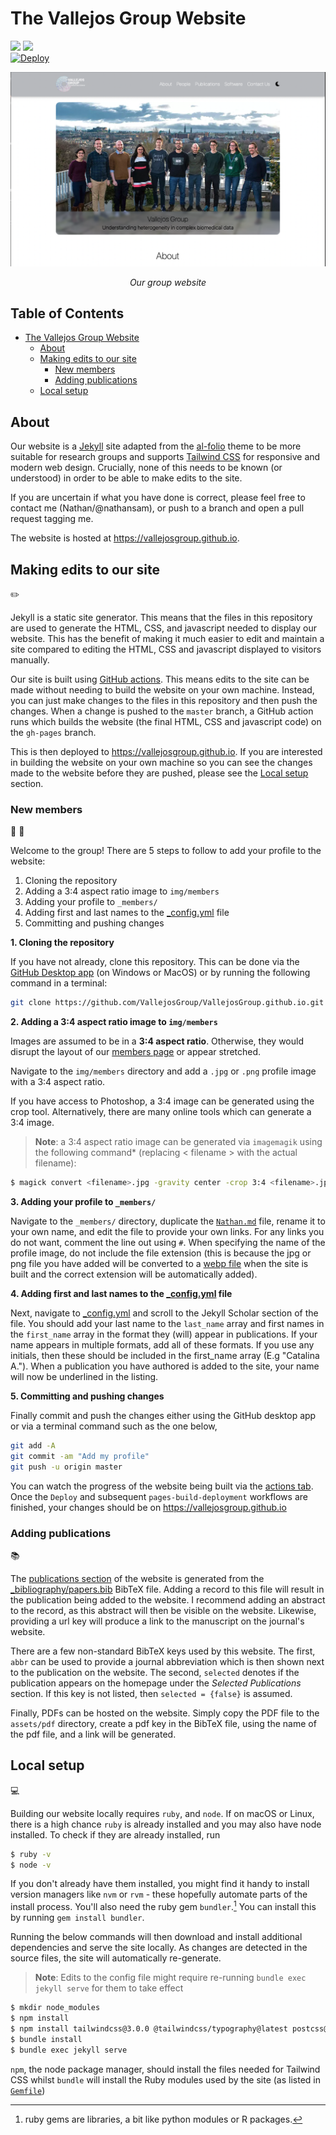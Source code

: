 # The Vallejos Group Website 

![](https://img.shields.io/badge/Jekyll-CC0000?style=for-the-badge&logo=Jekyll&logoColor=white)
![](https://img.shields.io/badge/Tailwind_CSS-38B2AC?style=for-the-badge&logo=tailwind-css&logoColor=white)
<br>
[![Deploy](https://github.com/VallejosGroup/VallejosGroup.github.io/actions/workflows/deploy.yml/badge.svg)](https://github.com/VallejosGroup/VallejosGroup.github.io/actions/workflows/deploy.yml)

![screenshot.png](screenshot.png)

<p align = "center"> <em> Our group website </em> </p> 

 <h2>Table of Contents </h2>

- [The Vallejos Group Website](#the-vallejos-group-website)
  - [About](#about)
  - [Making edits to our site](#making-edits-to-our-site)
    - [New members](#new-members)
    - [Adding publications](#adding-publications)
  - [Local setup](#local-setup)

## About

Our website is a [Jekyll](https://jekyllrb.com) site adapted from the
[al-folio](https://github.com/alshedivat/al-folio) theme to be more suitable for
research groups and supports [Tailwind CSS](https://tailwindcss.com) for
responsive and modern web design. Crucially, none of this needs to be known (or
understood) in order to be able to make edits to the site. 

If you are uncertain if what you have done is correct, please feel free to
contact me (Nathan/@nathansam), or push to a branch and open a pull request
tagging me.

The website is hosted at https://vallejosgroup.github.io.

## Making edits to our site 
:pencil2:

Jekyll is a static site generator. This means that the files in this repository
are used to generate the HTML, CSS, and javascript needed to display our
website. This has the benefit of making it much easier to edit and maintain a
site compared to editing the HTML, CSS and javascript displayed to visitors
manually.  

Our site is built using [GitHub actions]((https://github.com/features/actions)).
This means edits to the site can be made without needing to build the website on
your own machine. Instead, you can just make changes to the files in this
repository and then push the changes. When a change is pushed to the `master`
branch, a GitHub action runs which builds the website (the final HTML, CSS and
javascript code) on the `gh-pages` branch. 

This is then deployed to https://vallejosgroup.github.io. If you are interested
in building the website on your own machine so you can see the changes made to
the website before they are pushed, please see the [Local setup](#local-setup)
section.

### New members
:woman: :man:

Welcome to the group! There are 5 steps to follow to add your profile
to the website:

1. Cloning the repository
2. Adding a 3:4 aspect ratio image to `img/members`
3. Adding your profile to `_members/`
4. Adding first and last names to the [_config.yml](_config.yml) file
5. Committing and pushing changes


**1. Cloning  the repository** 

If you have not already, clone this repository. This can be done via the
[GitHub Desktop app](https://desktop.github.com) (on Windows or MacOS) or by
running the following command in a terminal:

```bash
git clone https://github.com/VallejosGroup/VallejosGroup.github.io.git
```

**2. Adding a 3:4 aspect ratio image to `img/members`**

Images are assumed to be in a **3:4 aspect ratio**. Otherwise, they would disrupt
the layout of our [members page](https://vallejosgroup.github.io./people/) or
appear stretched.

Navigate to the `img/members` directory and add a `.jpg` or `.png` profile
image with a 3:4 aspect ratio.

If you have access to Photoshop, a 3:4 image can be generated using the crop
tool. Alternatively, there are many online tools which can generate a 3:4 image.

>  **Note**: a 3:4 aspect ratio image can be generated via `imagemagik` using
> the following command* (replacing < filename > with the  actual filename):

```bash
$ magick convert <filename>.jpg -gravity center -crop 3:4 <filename>.jpg
```

**3. Adding your profile to `_members/`**

Navigate to the `_members/` directory, duplicate the
[`Nathan.md`](_members/Nathan.md) file, rename it to your own name, and edit
the file to provide your own links. For any links you do not want,
comment the line out using `#`. When specifying the name of the profile image,
do not include the file extension (this is because the jpg or png file you have
added will be converted to a
[webp file](https://developers.google.com/speed/webp) when the site is built and
the correct extension will be automatically added).

**4. Adding first and last names to the [_config.yml](_config.yml) file**

Next, navigate to [_config.yml](_config.yml) and scroll to the Jekyll Scholar
section of the file. You should add your last name to the `last_name` array and
first names in the `first_name` array in the format they (will) appear
in publications. If your name appears in multiple formats, add all of these
formats. If you use any initials, then these should be included in the
first_name array (E.g "Catalina A."). When a publication you have authored is
added to the site, your name will now be underlined in the listing.  

**5. Committing and pushing changes**

Finally commit and push the changes either using the GitHub desktop app or via
a terminal command such as the one below,

```bash
git add -A
git commit -am "Add my profile"
git push -u origin master
```

You can watch the progress of the website
being built via the [actions tab](https://github.com/VallejosGroup/VallejosGroup.github.io/actions).
Once the `Deploy` and subsequent `pages-build-deployment` workflows are
finished, your changes should be on https://vallejosgroup.github.io

### Adding publications
:books:

The [publications section](https://vallejosgroup.github.io/publications/) of the
website is generated from the [_bibliography/papers.bib](_bibliography/papers.bib)
BibTeX file. Adding a record to this file will result in the publication
being added to the website. I recommend adding an abstract to the record, as
this abstract will then be visible on the website. Likewise, providing a url key
will produce a link to the manuscript on the journal's website. 

There are a few non-standard BibTeX keys used by this website. The first, `abbr`
can be used to provide a journal abbreviation which is then shown next to the
publication on the website. The second, `selected` denotes if the publication
appears on the homepage under the *Selected Publications* section. If this key
is not listed, then `selected = {false}` is assumed. 

Finally, PDFs can be hosted on the website. Simply copy the PDF file to the 
`assets/pdf` directory, create a pdf key in the BibTeX file, using the name of
the pdf file, and a link will be generated.  

## Local setup
:computer:

Building our website locally requires `ruby`, and `node`. If on macOS or Linux,
there is a high chance `ruby` is already installed and you may also have node
installed. To check if they are already installed, run 

``` bash 
$ ruby -v
$ node -v
``` 

If you don't already have them installed, you might find it handy to install
version managers like `nvm` or `rvm` - these hopefully automate parts of the
install process. You'll also need the ruby gem `bundler`.[^1] You can install
this by running `gem install bundler`.

Running the below commands will then download and install additional
dependencies and serve the site locally. As changes are detected in the
source files, the site will automatically re-generate.

>  **Note**: Edits to the config file might require re-running
> `bundle exec jekyll serve` for them to take effect 


```bash
$ mkdir node_modules
$ npm install
$ npm install tailwindcss@3.0.0 @tailwindcss/typography@latest postcss@latest postcss-scss@latest autoprefixer@latest cssnano@latest
$ bundle install
$ bundle exec jekyll serve
```

`npm`,  the node package manager, should install the files needed for Tailwind CSS
whilst `bundle` will install the Ruby modules used by the site (as
listed in [`Gemfile`](Gemfile))


[^1]: ruby gems are libraries, a bit like python modules or R packages.

